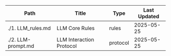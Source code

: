 | Path               | Title                    | Type     | Last Updated |
| ------------------ | ------------------------ | -------- | ------------ |
| ./1. LLM\_rules.md | LLM Core Rules           | rules    | 2025-05-25   |
| ./2. LLM-prompt.md | LLM Interaction Protocol | protocol | 2025-05-25   |
